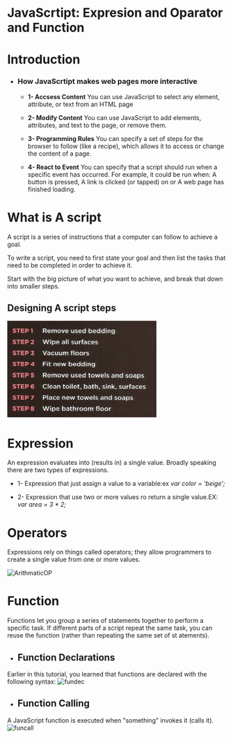 # **JavaScrtipt: Expresion and Oparator and Function**
# **Introduction**
* ### How JavaScrtipt makes web pages more interactive
  * **1- Accsess Content**
  You can use JavaScript to select any element, attribute, or text from an HTML page
  * **2- Modify Content**
  You can use JavaScript to add elements, attributes, and text to the page, or remove them.
  * **3- Programming Rules**
  You can specify a set of steps for the browser to follow (like a recipe), which allows it to access or change the content of a page.

  * **4- React to Event**
  You can specify that a script should run when a specific event has occurred. For example, it could be run when: A button is pressed,  A link is clicked (or tapped) on or  A web page has finished loading.

# **What is A script**
A script is a series of instructions that a computer can follow to achieve a goal.

To write a script, you need to first state your goal and then list the tasks that need to be completed in order to achieve it.

Start with the big picture of what you want to achieve, and break that down into smaller steps.

## Designing A script steps
![stepscript](images/step1.png)

# **Expression**
An expression evaluates into (results in) a single value. Broadly speaking there are two types of expressions.
  * 1- Expression that just assign a value to a variable:ex 
  *var color = 'beige';*
  
  * 2- Expression  that use two  or more values ro return a single value.EX:
   *var area = 3 * 2;*

# **Operators**
Expressions rely on things called operators; they allow programmers to create a single value from one or more values.
 
  ![ArithmaticOP](https://www.devopsschool.com/blog/wp-content/uploads/2020/07/JavaScript-Arithmatic-Operators.png)

# **Function**
Functions let you group a series of statements together to perform a specific task. If different parts of a script repeat the same task, you can reuse the function (rather than repeating the same set of st atements).
  * ## Function Declarations
  Earlier in this tutorial, you learned that functions are declared with the following syntax:
   ![fundec](https://encrypted-tbn0.gstatic.com/images?q=tbn:ANd9GcSx-H7Vuk4QeklQFqVkaEgWZxvDhugjrWJeRg&usqp=CAU.jpg)

   * ## Function Calling 
   A JavaScript function is executed when "something" invokes it (calls it).
   ![funcall](https://encrypted-tbn0.gstatic.com/images?q=tbn:ANd9GcQQxpLw8HfC3YCzXigtRE7Dgq8KZmzB0AcfmA&usqp=CAU.jpg)
   







